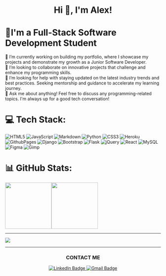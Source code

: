 <h1 align="center">Hi 👋, I'm Alex!</h1>

# 💫I'm a Full-Stack Software Development Student
🔭 I’m currently working on building my portfolio, where I showcase my projects and demonstrate my growth as a Junior Software Developer.<br>👯 I’m looking to collaborate on innovative projects that challenge and enhance my programming skills.<br>🤝 I’m looking for help with staying updated on the latest industry trends and best practices. Seeking mentorship and guidance to accelerate my learning journey.<br>💬 Ask me about anything! Feel free to discuss any programming-related topics. I'm always up for a good tech conversation!<be>


# 💻 Tech Stack:
![HTML5](https://img.shields.io/badge/html5-%23E34F26.svg?style=for-the-badge&logo=html5&logoColor=white) ![JavaScript](https://img.shields.io/badge/javascript-%23323330.svg?style=for-the-badge&logo=javascript&logoColor=%23F7DF1E) ![Markdown](https://img.shields.io/badge/markdown-%23000000.svg?style=for-the-badge&logo=markdown&logoColor=white) ![Python](https://img.shields.io/badge/python-3670A0?style=for-the-badge&logo=python&logoColor=ffdd54) ![CSS3](https://img.shields.io/badge/css3-%231572B6.svg?style=for-the-badge&logo=css3&logoColor=white) ![Heroku](https://img.shields.io/badge/heroku-%23430098.svg?style=for-the-badge&logo=heroku&logoColor=white) ![GithubPages](https://img.shields.io/badge/github%20pages-121013?style=for-the-badge&logo=github&logoColor=white) ![Django](https://img.shields.io/badge/django-%23092E20.svg?style=for-the-badge&logo=django&logoColor=white) ![Bootstrap](https://img.shields.io/badge/bootstrap-%238511FA.svg?style=for-the-badge&logo=bootstrap&logoColor=white) ![Flask](https://img.shields.io/badge/flask-%23000.svg?style=for-the-badge&logo=flask&logoColor=white) ![jQuery](https://img.shields.io/badge/jquery-%230769AD.svg?style=for-the-badge&logo=jquery&logoColor=white) ![React](https://img.shields.io/badge/react-%2320232a.svg?style=for-the-badge&logo=react&logoColor=%2361DAFB) ![MySQL](https://img.shields.io/badge/mysql-%2300000f.svg?style=for-the-badge&logo=mysql&logoColor=white) ![Figma](https://img.shields.io/badge/figma-%23F24E1E.svg?style=for-the-badge&logo=figma&logoColor=white) ![Gimp](https://img.shields.io/badge/Gimp-657D8B?style=for-the-badge&logo=gimp&logoColor=FFFFFF)

# 📊 GitHub Stats:
<div style="display: flex; flex-direction: row;">
  <img class="img" height="150" src="https://github-readme-stats.vercel.app/api?username=aleksandrasucho&theme=radical&hide_border=true&include_all_commits=false&count_private=false" />
  <img class="img" height="150" src="https://github-readme-stats.vercel.app/api/top-langs/?username=aleksandrasucho&theme=radical&hide_border=true&include_all_commits=false&count_private=false&layout=compact" />
</div>


---
[![](https://visitcount.itsvg.in/api?id=aleksandrasucho&icon=0&color=0)](https://visitcount.itsvg.in)

---
<div align='center'><h3>CONTACT ME</h3></div>
<div id="badges" align="center">
  <a href="https://www.linkedin.com/in/aleksandra-suchojad/" target="_blank">
    <img src="https://img.shields.io/badge/LinkedIn-blue?style=for-the-badge&logo=linkedin&logoColor=white" alt="LinkedIn Badge"/>
  </a>
  <a href="aleksandrasucho@gmail.com">
    <img src="https://img.shields.io/badge/Mail-red?style=for-the-badge&logo=gmail&logoColor=white" alt="Gmail Badge"/>
  </a>
</div>
<!-- Proudly created with GPRM ( https://gprm.itsvg.in ) -->

